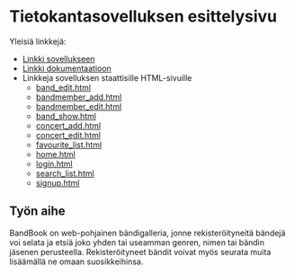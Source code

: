 # Tietokantasovelluksen esittelysivu

Yleisiä linkkejä:

* [Linkki sovellukseen](https://lmelkas.users.cs.helsinki.fi/bandbook)
* [Linkki dokumentaatioon](doc/dokumentaatio.pdf)
* Linkkeja sovelluksen staattisille HTML-sivuille
  * [band_edit.html](https://lmelkas.users.cs.helsinki.fi/bandbook/static/band_edit)
  * [bandmember_add.html](https://lmelkas.users.cs.helsinki.fi/bandbook/static/bandmember_add)
  * [bandmember_edit.html](https://lmelkas.users.cs.helsinki.fi/bandbook/static/bandmember_edit)
  * [band_show.html](https://lmelkas.users.cs.helsinki.fi/bandbook/static/band_show)
  * [concert_add.html](https://lmelkas.users.cs.helsinki.fi/bandbook/static/concert_add)
  * [concert_edit.html](https://lmelkas.users.cs.helsinki.fi/bandbook/static/concert_edit)
  * [favourite_list.html](https://lmelkas.users.cs.helsinki.fi/bandbook/static/favourite_list)
  * [home.html](https://lmelkas.users.cs.helsinki.fi/bandbook/static/home)
  * [login.html](https://lmelkas.users.cs.helsinki.fi/bandbook/static/login)
  * [search_list.html](https://lmelkas.users.cs.helsinki.fi/bandbook/static/search_list)
  * [signup.html](https://lmelkas.users.cs.helsinki.fi/bandbook/static/signup)

## Työn aihe

BandBook on web-pohjainen bändigalleria, jonne rekisteröityneitä bändejä voi selata ja etsiä joko yhden tai useamman genren, nimen tai bändin jäsenen perusteella. Rekisteröityneet bändit voivat myös seurata muita lisäämällä ne omaan suosikkeihinsa. 
